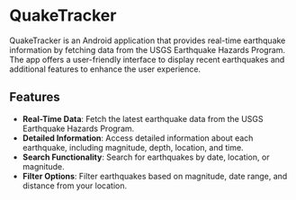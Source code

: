 # QuakeTracker

QuakeTracker is an Android application that provides real-time earthquake information by fetching data from the USGS Earthquake Hazards Program. The app offers a user-friendly interface to display recent earthquakes and additional features to enhance the user experience.

## Features

- **Real-Time Data**: Fetch the latest earthquake data from the USGS Earthquake Hazards Program.
- **Detailed Information**: Access detailed information about each earthquake, including magnitude, depth, location, and time.
- **Search Functionality**: Search for earthquakes by date, location, or magnitude.
- **Filter Options**: Filter earthquakes based on magnitude, date range, and distance from your location.

